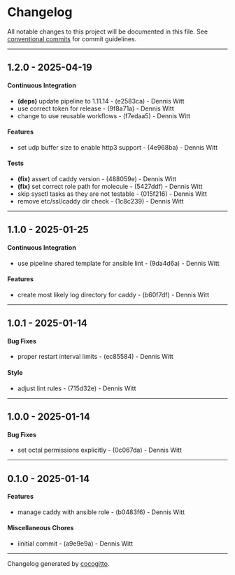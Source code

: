 # Changelog
All notable changes to this project will be documented in this file. See [conventional commits](https://www.conventionalcommits.org/) for commit guidelines.

- - -
## 1.2.0 - 2025-04-19
#### Continuous Integration
- **(deps)** update pipeline to 1.11.14 - (e2583ca) - Dennis Witt
- use correct token for release - (9f8a71a) - Dennis Witt
- change to use reusable workflows - (f7edaa5) - Dennis Witt
#### Features
- set udp buffer size to enable http3 support - (4e968ba) - Dennis Witt
#### Tests
- **(fix)** assert of caddy version - (488059e) - Dennis Witt
- **(fix)** set correct role path for molecule - (5427ddf) - Dennis Witt
- skip sysctl tasks as they are not testable - (015f216) - Dennis Witt
- remove etc/ssl/caddy dir check - (1c8c239) - Dennis Witt

- - -

## 1.1.0 - 2025-01-25
#### Continuous Integration
- use pipeline shared template for ansible lint - (9da4d6a) - Dennis Witt
#### Features
- create most likely log directory for caddy - (b60f7df) - Dennis Witt

- - -

## 1.0.1 - 2025-01-14
#### Bug Fixes
- proper restart interval limits - (ec85584) - Dennis Witt
#### Style
- adjust lint rules - (715d32e) - Dennis Witt

- - -

## 1.0.0 - 2025-01-14
#### Bug Fixes
- set octal permissions explicitly - (0c067da) - Dennis Witt

- - -

## 0.1.0 - 2025-01-14
#### Features
- manage caddy with ansible role - (b0483f6) - Dennis Witt
#### Miscellaneous Chores
- iinitial commit - (a9e9e9a) - Dennis Witt

- - -

Changelog generated by [cocogitto](https://github.com/cocogitto/cocogitto).